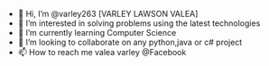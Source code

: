 - 👋 Hi, I’m @varley263 [VARLEY LAWSON VALEA]
- 👀 I’m interested in solving problems using the latest technologies
- 🌱 I’m currently learning Computer Science
- 💞️ I’m looking to collaborate on any python,java or c# project
- 📫 How to reach me valea varley @Facebook

<!---
varley263/varley263 is a ✨ special ✨ repository because its `README.md` (this file) appears on your GitHub profile.
You can click the Preview link to take a look at your changes.
--->
